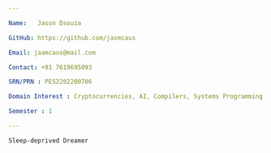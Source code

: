```yaml
---

Name:   Jason Dsouza

GitHub: https://github.com/jasmcaus

Email: jaamcaus@mail.com

Contact: +91 7619695093

SRN/PRN : PES2202200706

Domain Interest : Cryptocurrencies, AI, Compilers, Systems Programming

Semester : 1

---
```




    Sleep-deprived Dreamer
